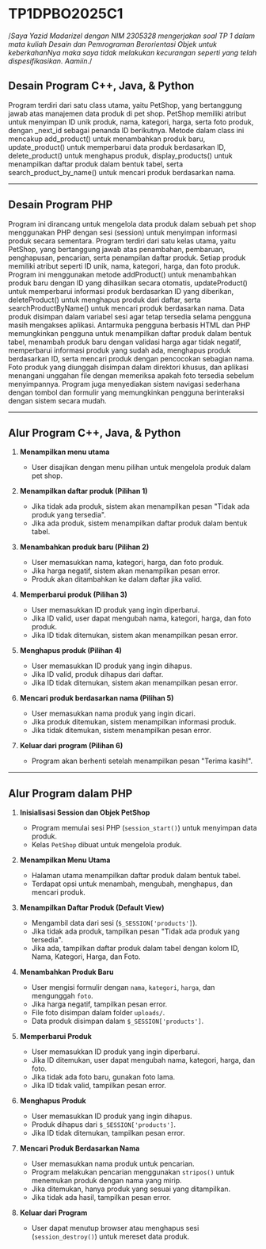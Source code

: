 # TP1DPBO2025C1

/*Saya Yazid Madarizel dengan NIM 2305328 mengerjakan
 soal TP 1 dalam mata kuliah Desain dan Pemrograman Berorientasi Objek
untuk keberkahanNya maka saya tidak melakukan kecurangan seperti yang telah dispesifikasikan. Aamiin.*/

## **Desain Program C++, Java, & Python**  
Program terdiri dari satu class utama, yaitu PetShop, yang bertanggung jawab atas manajemen data produk di pet shop. PetShop memiliki atribut untuk menyimpan ID unik produk, nama, kategori, harga, serta foto produk, dengan _next_id sebagai penanda ID berikutnya. Metode dalam class ini mencakup add_product() untuk menambahkan produk baru, update_product() untuk memperbarui data produk berdasarkan ID, delete_product() untuk menghapus produk, display_products() untuk menampilkan daftar produk dalam bentuk tabel, serta search_product_by_name() untuk mencari produk berdasarkan nama.  

---

## **Desain Program PHP**  
Program ini dirancang untuk mengelola data produk dalam sebuah pet shop menggunakan PHP dengan sesi (session) untuk menyimpan informasi produk secara sementara. Program terdiri dari satu kelas utama, yaitu PetShop, yang bertanggung jawab atas penambahan, pembaruan, penghapusan, pencarian, serta penampilan daftar produk. Setiap produk memiliki atribut seperti ID unik, nama, kategori, harga, dan foto produk. Program ini menggunakan metode addProduct() untuk menambahkan produk baru dengan ID yang dihasilkan secara otomatis, updateProduct() untuk memperbarui informasi produk berdasarkan ID yang diberikan, deleteProduct() untuk menghapus produk dari daftar, serta searchProductByName() untuk mencari produk berdasarkan nama. Data produk disimpan dalam variabel sesi agar tetap tersedia selama pengguna masih mengakses aplikasi. Antarmuka pengguna berbasis HTML dan PHP memungkinkan pengguna untuk menampilkan daftar produk dalam bentuk tabel, menambah produk baru dengan validasi harga agar tidak negatif, memperbarui informasi produk yang sudah ada, menghapus produk berdasarkan ID, serta mencari produk dengan pencocokan sebagian nama. Foto produk yang diunggah disimpan dalam direktori khusus, dan aplikasi menangani unggahan file dengan memeriksa apakah foto tersedia sebelum menyimpannya. Program juga menyediakan sistem navigasi sederhana dengan tombol dan formulir yang memungkinkan pengguna berinteraksi dengan sistem secara mudah.

---

## **Alur Program C++, Java, & Python**  
1. **Menampilkan menu utama**  
   - User disajikan dengan menu pilihan untuk mengelola produk dalam pet shop.  

2. **Menampilkan daftar produk (Pilihan 1)**  
   - Jika tidak ada produk, sistem akan menampilkan pesan "Tidak ada produk yang tersedia".  
   - Jika ada produk, sistem menampilkan daftar produk dalam bentuk tabel.  

3. **Menambahkan produk baru (Pilihan 2)**  
   - User memasukkan nama, kategori, harga, dan foto produk.  
   - Jika harga negatif, sistem akan menampilkan pesan error.  
   - Produk akan ditambahkan ke dalam daftar jika valid.  

4. **Memperbarui produk (Pilihan 3)**  
   - User memasukkan ID produk yang ingin diperbarui.  
   - Jika ID valid, user dapat mengubah nama, kategori, harga, dan foto produk.  
   - Jika ID tidak ditemukan, sistem akan menampilkan pesan error.  

5. **Menghapus produk (Pilihan 4)**  
   - User memasukkan ID produk yang ingin dihapus.  
   - Jika ID valid, produk dihapus dari daftar.  
   - Jika ID tidak ditemukan, sistem akan menampilkan pesan error.  

6. **Mencari produk berdasarkan nama (Pilihan 5)**  
   - User memasukkan nama produk yang ingin dicari.  
   - Jika produk ditemukan, sistem menampilkan informasi produk.  
   - Jika tidak ditemukan, sistem menampilkan pesan error.  

7. **Keluar dari program (Pilihan 6)**  
   - Program akan berhenti setelah menampilkan pesan "Terima kasih!".   

---

## **Alur Program dalam PHP**

1. **Inisialisasi Session dan Objek PetShop**  
   - Program memulai sesi PHP (`session_start()`) untuk menyimpan data produk.  
   - Kelas `PetShop` dibuat untuk mengelola produk.  

2. **Menampilkan Menu Utama**  
   - Halaman utama menampilkan daftar produk dalam bentuk tabel.  
   - Terdapat opsi untuk menambah, mengubah, menghapus, dan mencari produk.  

3. **Menampilkan Daftar Produk (Default View)**  
   - Mengambil data dari sesi (`$_SESSION['products']`).  
   - Jika tidak ada produk, tampilkan pesan "Tidak ada produk yang tersedia".  
   - Jika ada, tampilkan daftar produk dalam tabel dengan kolom ID, Nama, Kategori, Harga, dan Foto.  

4. **Menambahkan Produk Baru**  
   - User mengisi formulir dengan `nama`, `kategori`, `harga`, dan mengunggah `foto`.  
   - Jika harga negatif, tampilkan pesan error.  
   - File foto disimpan dalam folder `uploads/`.  
   - Data produk disimpan dalam `$_SESSION['products']`.  

5. **Memperbarui Produk**  
   - User memasukkan ID produk yang ingin diperbarui.  
   - Jika ID ditemukan, user dapat mengubah nama, kategori, harga, dan foto.  
   - Jika tidak ada foto baru, gunakan foto lama.  
   - Jika ID tidak valid, tampilkan pesan error.  

6. **Menghapus Produk**  
   - User memasukkan ID produk yang ingin dihapus.  
   - Produk dihapus dari `$_SESSION['products']`.  
   - Jika ID tidak ditemukan, tampilkan pesan error.  

7. **Mencari Produk Berdasarkan Nama**  
   - User memasukkan nama produk untuk pencarian.  
   - Program melakukan pencarian menggunakan `stripos()` untuk menemukan produk dengan nama yang mirip.  
   - Jika ditemukan, hanya produk yang sesuai yang ditampilkan.  
   - Jika tidak ada hasil, tampilkan pesan error.  

8. **Keluar dari Program**  
   - User dapat menutup browser atau menghapus sesi (`session_destroy()`) untuk mereset data produk.  

